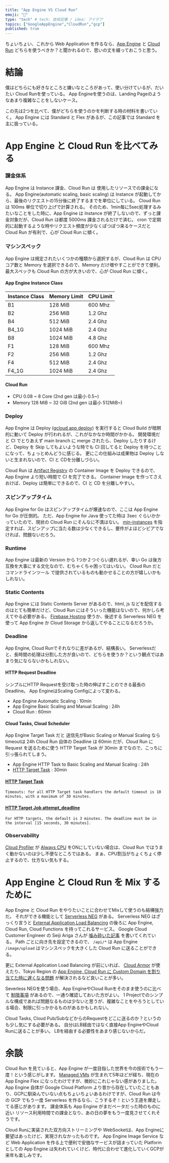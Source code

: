 ```yaml
---
title: "App Engine VS Cloud Run"
emoji: "🦁"
type: "tech" # tech: 技術記事 / idea: アイデア
topics: ["GoogleAppEngine","CloudRun","gcp"]
published: true
---
```


ちょいちょい、これから Web Application を作るなら、[App Engine](https://cloud.google.com/appengine/) と [Cloud Run](https://cloud.google.com/run) どちらを使うべきか？と聞かれるので、思いの丈を綴っておこうと思う。

# 結論

僕はどちらにも好きなところと嫌いなところがあって、使い分けているが、だいたい Cloud Runを使っている。
App Engineを使うのは、Landing Pageのようなあまり複雑なことをしないケース。

この先は2つを比べて、僕がどちらを使うのかを判断する時の材料を書いていく。
App Engine には Standard と Flex があるが、この記事では Standard を主に扱っている。

# App Engine と Cloud Run を比べてみる

### 課金体系

App Engine は Instance 課金、Cloud Run は 使用したリソースでの課金になる。
App Engine(automatic scaling, basic scaling) は Instance が起動してから、最後のリクエストの15分後に終了するまでを単位にしている。
Cloud Run は 100ms 単位で切り上げで計算される。
そのため、1min毎に5sec処理するみたいなことをした時に、App Engine は Instance が終了しないので、ずっと課金対象だが、Cloud Run は都度 5000ms 課金されるだけで済む。
cron で定期的に起動するような時やリクエスト頻度が少なくぽつぽつ来るケースだと Cloud Run が有利で、心が Cloud Run に傾く。

### マシンスペック

App Engine は規定されたいくつかの種類から選択するが、Cloud Run は CPU コア数と Memory を選択できるので、Memory だけ増やすことができて便利。
最大スペックも Cloud Run の方が大きいので、心が Cloud Run に傾く。

#### App Engine Instance Class

| Instance Class | Memory Limit | CPU Limit |
| ---- | ---- | ---- |
| B1 | 128 MiB | 600 Mhz |
| B2 | 256 MiB | 1.2 Ghz |
| B4 | 512 MiB | 2.4 Ghz |
| B4_1G | 1024 MiB | 2.4 Ghz |
| B8 | 1024 MiB | 4.8 Ghz |
| F1 | 128 MiB | 600 Mhz |
| F2 | 256 MiB | 1.2 Ghz |
| F4 | 512 MiB | 2.4 Ghz |
| F4_1G | 1024 MiB | 2.4 Ghz |

#### Cloud Run

* CPU 0.08 ~ 8 Core (2nd gen は最小 0.5~)
* Memory 128 MiB ~ 32 GiB (2nd gen は最小 512MiB~)

### Deploy

App Engine は Deploy ([gcloud app deploy](https://cloud.google.com/sdk/gcloud/reference/app/deploy)) を実行すると Cloud Build が暗黙的に動いて Deploy が行われるが、これがなかなか時間がかかる。
開発環境だと CI でとりあえず main branch に merge されたら、Deploy したりするけど、Deploy を Skip してもよいような時でも CI 回してると Deploy を待つことになって、ちょっとめんどうに感じる。
更にこの仕組みは成果物は Deploy しないと生まれないので、CI と CDを分離しづらい。

Cloud Run は [Artifact Registry](https://cloud.google.com/artifact-registry) の Container Image を Deploy できるので、App Engine より短い時間で CI を完了できる。
Container Image を作ってさえおけば、Deploy は簡単にできるので、CI と CD を分離しやすい。

### スピンアップタイム

App Engine for Go はスピンアップタイムが爆速なので、ここは App Engine for Go が圧倒的。
ただ、App Engine for Java 使ってた時は 3sec ぐらいかかっていたので、現状の Cloud Run にそんなに不満はない。
[min-instances](https://cloud.google.com/run/docs/configuring/min-instances) を指定すれば、スピンアップに当たる数は少なくできるし、要件がよほどシビアでなければ、問題ないだろう。

### Runtime

App Engine は最新の Version から 1つか２つぐらい遅れるが、幸い Go は後方互換を大事にする文化なので、むちゃくちゃ困ってはいない。
Cloud Run だと コマンドラインツール で提供されているものも動かせることの方が嬉しいかもしれない。

### Static Contents

App Engine には Static Contents Server があるので、html, js などを配信するのはとても簡単だけど、Cloud Run にはそういった機能はないので、何かしら考えてやる必要がある。
[Firebase Hosting](https://firebase.google.com/docs/hosting) 使うか、後述する Serverless NEG を使って App Engine か Cloud Storage から返してやることになるだろうか。

### Deadline

App Engine, Cloud Runでそれなりに差があるが、結構長い。
Serverlessだと、長時間の処理は分割した方が良いので、どちらを使うか？という観点ではあまり気にならないかもしれない。

#### HTTP Request Deadline

シンプルにHTTP Requestを受け取った時の伸ばすことのできる最長のDeadline。
App EngineはScaling Configによって変わる。

* App Engine Automatic Scaling : 10min
* App Engine Basic Scaling and Manual Scaling : 24h
* Cloud Run : 60min

#### Cloud Tasks, Cloud Scheduler

App Engine Target Task だと 送信先がBasic Scaling or Manual Scaling なら timeoutは 24h
Cloud Run 自体の Deadline は 60min だが、Cloud Run に Request を送るために使う HTTP Target Task が 30min までなので、こっちに引っ張られてしまう。

* App Engine HTTP Task to Basic Scaling and Manual Scaling : 24h
* [HTTP Target Task](https://cloud.google.com/tasks/docs/creating-http-target-tasks?hl=en#handler) : 30min

#### [HTTP Target Task](https://cloud.google.com/tasks/docs/creating-http-target-tasks?hl=en)

`Timeouts: for all HTTP Target task handlers the default timeout is 10 minutes, with a maximum of 30 minutes.`

#### [HTTP Target Job attempt_deadline](https://cloud.google.com/scheduler/docs/reference/rpc/google.cloud.scheduler.v1#google.cloud.scheduler.v1.Job)

`For HTTP targets, the default is 3 minutes. The deadline must be in the interval [15 seconds, 30 minutes].`

### Observability

[Cloud Profiler](https://cloud.google.com/profiler) が [Always CPU](https://cloud.google.com/run/docs/configuring/cpu-allocation?hl=en) をONにしていない場合は、Cloud Run ではうまく動かないのは少し不便なところではある。
まぁ、CPU割当がちょくちょく停止するので、仕方ない気もする。

# App Engine と Cloud Run を Mix するために

App Engine と Cloud Run をやりたいことに合わせてMixして使うのも結構強力だ。
それができる機能として [Serverless NEG](https://cloud.google.com/load-balancing/docs/negs/serverless-neg-concepts) がある。
Serverless NEG はざっくり言うと [External Application Load Balancing](https://cloud.google.com/load-balancing/docs/https?hl=en) の後ろに App Engine, Cloud Run, Cloud Functions を持ってこれるサービス。
Google Cloud Customer Engineer の Seiji Ariga さんが [噛み砕いた記事](https://medium.com/google-cloud-jp/serverless-neg-%E3%81%A7%E3%82%B7%E3%82%B9%E3%83%86%E3%83%A0%E9%96%8B%E7%99%BA%E3%82%92%E3%82%88%E3%82%8A%E6%9F%94%E8%BB%9F%E3%81%AB-4f9cebd2780f) を書いてくれている。
Path ごとに向き先を設定できるので、 `/api/*` は App Engine `/image/upload` はマシンスペックを大きくした Cloud Run に送ることができる。

更に External Application Load Balancing が前にいれば、 [Cloud Armor](https://cloud.google.com/armor) が使えたり、Tokyo Region の [App Engine, Cloud Run に Custom Domain を割り当てた時に遅くなる問題](https://cloud.google.com/appengine/docs/standard/go/mapping-custom-domains?hl=en) が解決されるなど良いことが多い。

Severless NEGを使う場合、App EngineやCloud Runをそのまま使うのに比べて [制限事項](https://cloud.google.com/load-balancing/docs/negs/serverless-neg-concepts?hl=en#limitations) があるので、一通り確認しておいた方がよい。
1 Projectでのシンプルな構成であれば問題なるものは少ないと思うが、複雑なことをやろうとしている場合、制限に引っかかるものがあるかもしれない。

Cloud Tasks, Cloud Pub/SubなどからのRequestをどこに送るのか？というのも少し気にする必要がある。
自分はLB経由ではなく直接App EngineやCloud Runに送ることが多い。
LBを経由する必要性をあまり感じないからだ。

# 余談

Cloud Run を見ていると、App Engine が一度目指した世界を今の技術でもう一度！という感じがします。
[Managed VMs](https://qiita.com/sinmetal/items/68f0e21e1f33e3a553a1) が生まれて5年ほどが経ち、現在の App Engine Flex になったわけですが、微妙にこれじゃない感がありました。
App Engine 自体が Google Cloud Platform より昔から存在していたこともあり、GCPに馴染んでいない点もちょいちょいあるわけですが、Cloud Run は今の GCP でもう一度 Serverless を作るなら、こうするぞ！という王道を爆走してる感じがあります。
課金体系も App Engine がまだベータだった時のものに近い リソース利用時間での課金となり、あの日の夢をもう一度見させてくれそうです。

Cloud Runに実装された双方向ストリーミングや WebSocketは、App Engineに要望はあったけど、実現されなかったものです。
App Engine Image Service など Web Application を作る上で便利で安価なサービスが詰まっていた Platform としての App Engine は失われていくけど、時代に合わせて進化していくGCPが来年も楽しみです。
